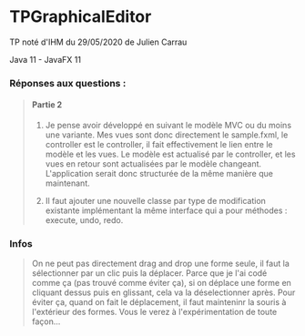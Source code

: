 # TPGraphicalEditor
TP noté d'IHM du 29/05/2020 de Julien Carrau

Java 11 - JavaFX 11

### Réponses aux questions :
> #### Partie 2
> 1) Je pense avoir développé en suivant le modèle MVC ou du moins une variante.
> Mes vues sont donc directement le sample.fxml, le controller est le controller, il fait effectivement le lien entre le modèle et les vues.
> Le modèle est actualisé par le controller, et les vues en retour sont actualisées par le modèle changeant.
> L'application serait donc structurée de la même manière que maintenant.
>
> 2) Il faut ajouter une nouvelle classe par type de modification existante implémentant la même interface qui a pour méthodes : execute, undo, redo.

### Infos
> On ne peut pas directement drag and drop une forme seule, il faut la sélectionner par un clic puis la déplacer. Parce que je l'ai codé comme ça (pas trouvé comme éviter ça), si on déplace une forme en cliquant dessus puis en glissant, cela va la déselectionner après. Pour éviter ça, quand on fait le déplacement, il faut mainteninr la souris à l'extérieur des formes. Vous le verez à l'expérimentation de toute façon...
